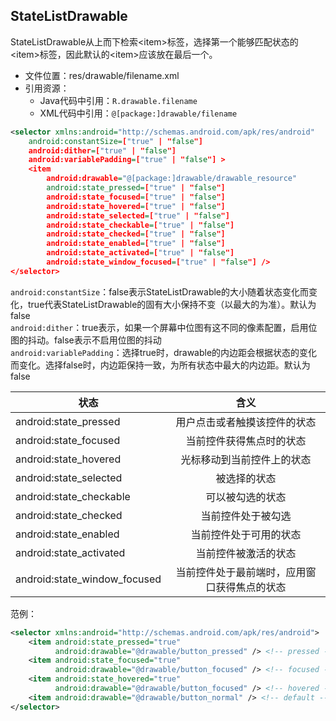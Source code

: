 ## StateListDrawable
StateListDrawable从上而下检索\<item\>标签，选择第一个能够匹配状态的\<item\>标签，因此默认的\<item\>应该放在最后一个。<br>

* 文件位置：res/drawable/filename.xml
* 引用资源：
  * Java代码中引用：`R.drawable.filename`
  * XML代码中引用：`@[package:]drawable/filename`

``` xml
<selector xmlns:android="http://schemas.android.com/apk/res/android"
    android:constantSize=["true" | "false"]
    android:dither=["true" | "false"]
    android:variablePadding=["true" | "false"] >
    <item
        android:drawable="@[package:]drawable/drawable_resource"
        android:state_pressed=["true" | "false"]
        android:state_focused=["true" | "false"]
        android:state_hovered=["true" | "false"]
        android:state_selected=["true" | "false"]
        android:state_checkable=["true" | "false"]
        android:state_checked=["true" | "false"]
        android:state_enabled=["true" | "false"]
        android:state_activated=["true" | "false"]
        android:state_window_focused=["true" | "false"] />
</selector>
```

`android:constantSize`：false表示StateListDrawable的大小随着状态变化而变化，true代表StateListDrawable的固有大小保持不变（以最大的为准）。默认为false <br>
`android:dither`：true表示，如果一个屏幕中位图有这不同的像素配置，启用位图的抖动。false表示不启用位图的抖动<br>
`android:variablePadding`：选择true时，drawable的内边距会根据状态的变化而变化。选择false时，内边距保持一致，为所有状态中最大的内边距。默认为false<br>

|状态         | 含义           |
| ------------- |:-------------:|
|android:state_pressed|用户点击或者触摸该控件的状态|
|android:state_focused|当前控件获得焦点时的状态|
|android:state_hovered|光标移动到当前控件上的状态|
|android:state_selected|被选择的状态|
|android:state_checkable|可以被勾选的状态|
|android:state_checked|当前控件处于被勾选|
|android:state_enabled|当前控件处于可用的状态|
|android:state_activated|当前控件被激活的状态|
|android:state_window_focused|当前控件处于最前端时，应用窗口获得焦点的状态|


范例：
``` xml
<selector xmlns:android="http://schemas.android.com/apk/res/android">
    <item android:state_pressed="true"
          android:drawable="@drawable/button_pressed" /> <!-- pressed -->
    <item android:state_focused="true"
          android:drawable="@drawable/button_focused" /> <!-- focused -->
    <item android:state_hovered="true"
          android:drawable="@drawable/button_focused" /> <!-- hovered -->
    <item android:drawable="@drawable/button_normal" /> <!-- default -->
</selector>
```
